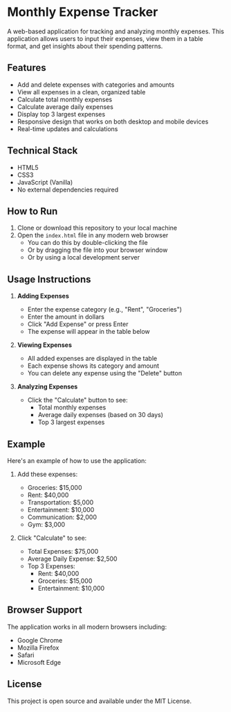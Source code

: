# Monthly Expense Tracker

A web-based application for tracking and analyzing monthly expenses. This application allows users to input their expenses, view them in a table format, and get insights about their spending patterns.

## Features

- Add and delete expenses with categories and amounts
- View all expenses in a clean, organized table
- Calculate total monthly expenses
- Calculate average daily expenses
- Display top 3 largest expenses
- Responsive design that works on both desktop and mobile devices
- Real-time updates and calculations

## Technical Stack

- HTML5
- CSS3
- JavaScript (Vanilla)
- No external dependencies required

## How to Run

1. Clone or download this repository to your local machine
2. Open the `index.html` file in any modern web browser
   - You can do this by double-clicking the file
   - Or by dragging the file into your browser window
   - Or by using a local development server

## Usage Instructions

1. **Adding Expenses**
   - Enter the expense category (e.g., "Rent", "Groceries")
   - Enter the amount in dollars
   - Click "Add Expense" or press Enter
   - The expense will appear in the table below

2. **Viewing Expenses**
   - All added expenses are displayed in the table
   - Each expense shows its category and amount
   - You can delete any expense using the "Delete" button

3. **Analyzing Expenses**
   - Click the "Calculate" button to see:
     - Total monthly expenses
     - Average daily expenses (based on 30 days)
     - Top 3 largest expenses

## Example

Here's an example of how to use the application:

1. Add these expenses:
   - Groceries: $15,000
   - Rent: $40,000
   - Transportation: $5,000
   - Entertainment: $10,000
   - Communication: $2,000
   - Gym: $3,000

2. Click "Calculate" to see:
   - Total Expenses: $75,000
   - Average Daily Expense: $2,500
   - Top 3 Expenses:
     - Rent: $40,000
     - Groceries: $15,000
     - Entertainment: $10,000

## Browser Support

The application works in all modern browsers including:
- Google Chrome
- Mozilla Firefox
- Safari
- Microsoft Edge

## License

This project is open source and available under the MIT License.